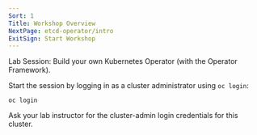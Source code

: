 ```yaml
---
Sort: 1
Title: Workshop Overview
NextPage: etcd-operator/intro
ExitSign: Start Workshop
---
```


Lab Session: Build your own Kubernetes Operator (with the Operator Framework).

Start the session by logging in as a cluster administrator using `oc login`:

```execute-1
oc login
```

Ask your lab instructor for the cluster-admin login credentials for this cluster.
